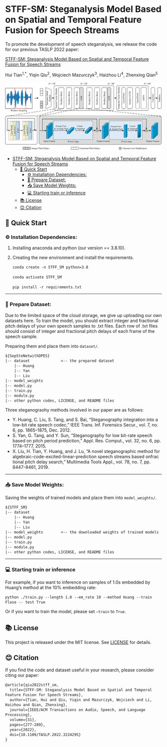 # STFF-SM: Steganalysis Model Based on Spatial and Temporal Feature Fusion for Speech Streams

To promote the development of speech steganalysis, we release the code for our previous TASLP 2022 paper:

[STFF-SM: Steganalysis Model Based on Spatial and Temporal Feature Fusion for Speech Streams](https://ieeexplore.ieee.org/document/9961950)

Hui Tian<sup>1,*</sup>, Yiqin Qiu<sup>2</sup>, Wojciech Mazurczyk<sup>3</sup>, Haizhou Li<sup>4</sup>, Zhenxing Qian<sup>5</sup>

![framework](./framework.png)

- [STFF-SM: Steganalysis Model Based on Spatial and Temporal Feature Fusion for Speech Streams](#stff-sm-steganalysis-model-based-on-spatial-and-temporal-feature-fusion-for-speech-streams)
  - [🏁 Quick Start](#-quick-start)
    - [⚙️ Installation Dependencies:](#️-installation-dependencies)
    - [📩 Prepare Dataset:](#-prepare-dataset)
    - [📥 Save Model Weights:](#-save-model-weights)
    - [💻 Starting train or inference](#-starting-train-or-inference)
  - [📚 License](#-license)
  - [😊 Citation](#-citation)


## 🏁 Quick Start

### ⚙️ Installation Dependencies:

1. Installing anaconda and python (our version == 3.8.10).

2. Creating the new environment and install the requirements.

   ```
   conda create -n STFF_SM python=3.8
   
   conda activate STFF_SM
   
   pip install -r requirements.txt
   ```

------

### 📩 Prepare Dataset:

Due to the limited space of the cloud storage, we give up uploading our own datasets here. To train the model, you should extract integer and fractional pitch delays of your own speech samples to .txt files. Each row of .txt flies should consist of integer and fractional pitch delays of each frame of the speech sample.

Preparing them and place them into `dataset/`.

```
${SepSteNetwithDPES}
|-- dataset              <-- the prepared dataset
	|-- Huang
	|-- Yan
	|-- Liu
|-- model_weights
|-- model.py
|-- train.py
|-- module.py
|-- other python codes, LICENSE, and README files
```

Three steganograohy methods involved in our paper are as follows:

- Y. Huang, C. Liu, S. Tang, and S. Bai, “Steganography integration into a low-bit rate speech codec,” IEEE Trans. Inf. Forensics Secur., vol. 7, no. 6, pp. 1865–1875, Dec. 2012.
- S. Yan, G. Tang, and Y. Sun, “Steganography for low bit-rate speech based on pitch period prediction,” Appl. Res. Comput., vol. 32, no. 6, pp. 1774–1777, 2015.
- X. Liu, H. Tian, Y. Huang, and J. Lu, “A novel steganographic method for algebraic-code-excited-linear-prediction speech streams based onfrac tional pitch delay search,” Multimedia Tools Appl., vol. 78, no. 7, pp. 8447–8461, 2019.

------

### 📥 Save Model Weights:

Saving the weights of trained models and place them into `model_weights/`.

```
${STFF_SM}
|-- dataset
	|-- Huang
	|-- Yan
	|-- Liu
|-- model_weights        <-- the downloaded weights of trained models
|-- model.py
|-- train.py
|-- module.py
|-- other python codes, LICENSE, and README files
```

------

### 💻 Starting train or inference

For example, if you want to inference on samples of 1.0s embedded by Huang’s method at the 10% embedding rate:

```
python ./train.py --length 1.0 --em_rate 10 --method Huang --train Flase -- test True
```

Or if you want to train the model, please set `–train` to `True`.

## 📚 License

This project is released under the MIT license. See [LICENSE](https://github.com/BarryxxZ/STFF-SM/blob/main/LICENSE) for details.

## 😊 Citation

If you find the code and dataset useful in your research, please consider citing our paper:

```
@article{qiu2022stff_sm,
  title={STFF-SM: Steganalysis Model Based on Spatial and Temporal Feature Fusion for Speech Streams},
  author={Tian, Hui and Qiu, Yiqin and Mazurczyk, Wojciech and Li, Haizhou and Qian, Zhenxing},
  journal={IEEE/ACM Transactions on Audio, Speech, and Language Processing},
  volume={31},
  pages={277-289},
  year={2022},
  doi={10.1109/TASLP.2022.3224295}
}
```
